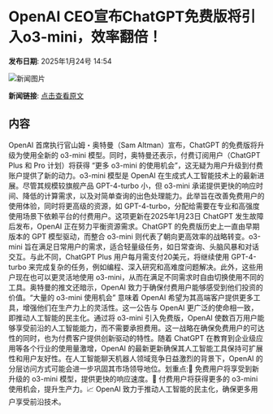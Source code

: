 # OpenAI CEO宣布ChatGPT免费版将引入o3-mini，效率翻倍！

**发布日期**: 2025年1月24号 14:54

![新闻图片](https://pic.chinaz.com/picmap/202302112107341554_1.jpg)

**新闻链接**: [点击查看原文](https://www.aibase.com/zh/news/14991)

## 内容

OpenAI 首席执行官山姆・奥特曼（Sam Altman）宣布，ChatGPT 的免费版将升级为使用全新的 o3-mini 模型。同时，奥特曼还表示，付费订阅用户（ChatGPT Plus 和 Pro 计划）将获得 “更多 o3-mini 的使用机会”，这无疑为用户升级到付费账户提供了新的动力。o3-mini 模型是 OpenAI 在生成式人工智能技术上的最新进展。尽管其规模较旗舰产品 GPT-4-turbo 小，但 o3-mini 承诺提供更快的响应时间、降低的计算需求，以及对简单查询的出色处理能力。此举旨在改善免费用户的使用体验，同时将更高级的资源，如 GPT-4-turbo，分配给需要在专业和高强度使用场景下依赖平台的付费用户。这项更新在2025年1月23日 ChatGPT 发生故障后发布，OpenAI 正在努力平衡资源需求。ChatGPT 的免费版历史上一直由早期版本的 GPT 模型驱动，而整合 o3-mini 则代表了朝向更高效率的战略转变。o3-mini 旨在满足日常用户的需求，适合轻量级任务，如日常查询、头脑风暴和对话交互。与此不同，ChatGPT Plus 用户每月需支付20美元，将继续使用 GPT-4-turbo 来完成复杂的任务，例如编程、深入研究和高难度问题解决。此外，这些用户现在也可以更灵活地使用 o3-mini，从而在满足不同需求时自由切换使用不同的工具。奥特曼的推文还暗示，OpenAI 致力于确保付费用户能够感受到他们投资的价值。“大量的 o3-mini 使用机会” 意味着 OpenAI 希望为其高端客户提供更多工具，增强他们在生产力上的灵活性。这一公告与 OpenAI 更广泛的使命相一致，即推动人工智能的民主化。通过将 o3-mini 引入免费版，OpenAI 使数百万用户能够享受前沿的人工智能能力，而不需要承担费用。这一战略在确保免费用户的可达性的同时，也为付费客户提供创新驱动的特性。随着 ChatGPT 在教育到企业级应用等各个行业的使用量激增，OpenAI 的最新更新确保其人工智能工具保持可扩展性和用户友好性。在人工智能聊天机器人领域竞争日益激烈的背景下，OpenAI 的分层访问方式可能会进一步巩固其市场领导地位。划重点:🌟 免费用户将享受到新升级的 o3-mini 模型，提供更快的响应速度。💼 付费用户将获得更多的 o3-mini 使用机会，提升生产力。📈 OpenAI 致力于推动人工智能的民主化，确保更多用户享受前沿技术。
